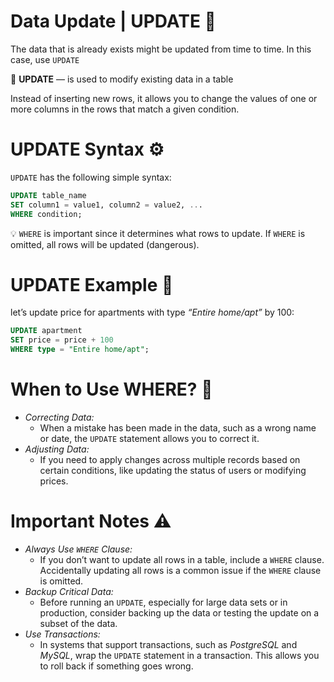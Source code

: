 # Data Update | UPDATE 🔄

The data that is already exists might be updated from time to time. In this case, use `UPDATE`

<aside>

📖 **UPDATE** — is used to modify existing data in a table

</aside>

Instead of inserting new rows, it allows you to change the values of one or more columns in the rows that match a given condition. 

# UPDATE Syntax ⚙️

`UPDATE` has the following simple syntax:

```sql
UPDATE table_name
SET column1 = value1, column2 = value2, ...
WHERE condition;
```

<aside>

💡 `WHERE` is important since it determines what rows to update. If `WHERE` is omitted, all rows will be updated (dangerous).

</aside>

# UPDATE Example 🧪

let’s update price for apartments with type *“Entire home/apt”* by 100:

```sql
UPDATE apartment
SET price = price + 100
WHERE type = "Entire home/apt";
```

# When to Use WHERE? 🤔

- *Correcting Data:*
    - When a mistake has been made in the data, such as a wrong name or date, the `UPDATE` statement allows you to correct it.
- *Adjusting Data:*
    - If you need to apply changes across multiple records based on certain conditions, like updating the status of users or modifying prices.

# Important Notes ⚠️

- *Always Use `WHERE` Clause:*
    - If you don’t want to update all rows in a table, include a `WHERE` clause. Accidentally updating all rows is a common issue if the `WHERE` clause is omitted.
- *Backup Critical Data:*
    - Before running an `UPDATE`, especially for large data sets or in production, consider backing up the data or testing the update on a subset of the data.
- *Use Transactions:*
    - In systems that support transactions, such as *PostgreSQL* and *MySQL*, wrap the `UPDATE` statement in a transaction. This allows you to roll back if something goes wrong.